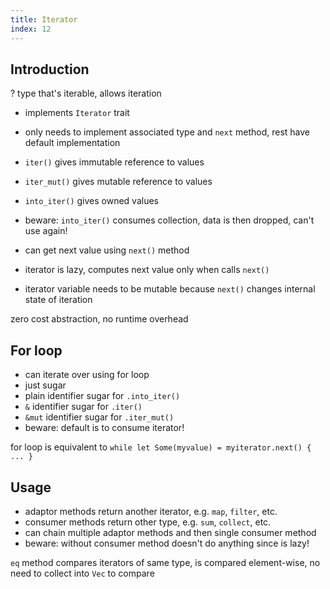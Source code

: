 ```yaml
---
title: Iterator
index: 12
---
```


## Introduction

? type that's iterable, allows iteration

- implements `Iterator` trait
- only needs to implement associated type and `next` method, rest have default implementation

- `iter()` gives immutable reference to values
- `iter_mut()` gives mutable reference to values
- `into_iter()` gives owned values
- beware: `into_iter()` consumes collection, data is then dropped, can't use again!
- can get next value using `next()` method
- iterator is lazy, computes next value only when calls `next()`
- iterator variable needs to be mutable because `next()` changes internal state of iteration

zero cost abstraction, no runtime overhead



## For loop

- can iterate over using for loop
- just sugar
- plain identifier sugar for `.into_iter()`
- `&` identifier sugar for `.iter()`
- `&mut` identifier sugar for `.iter_mut()`
- beware: default is to consume iterator!

for loop is equivalent to
`while let Some(myvalue) = myiterator.next() { ... }`



## Usage

- adaptor methods return another iterator, e.g. `map`, `filter`, etc.
- consumer methods return other type, e.g. `sum`, `collect`, etc.
- can chain multiple adaptor methods and then single consumer method
- beware: without consumer method doesn't do anything since is lazy!

`eq` method compares iterators of same type, is compared element-wise, no need to collect into `Vec` to compare
